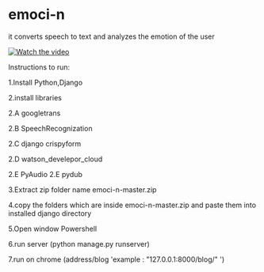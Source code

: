 # emoci-n
it converts speech to text and analyzes the emotion of the user


[![Watch the video](https://raw.github.com/GabLeRoux/WebMole/master/ressources/WebMole_Youtube_Video.png)](https://www.youtube.com/watch?v=MAgU1kcRTf8&feature=youtu.be)

Instructions to run:

1.Install Python,Django

2.install libraries 

2.A googletrans 

2.B SpeechRecognization

2.C django crispyform

2.D watson_develepor_cloud 

2.E PyAudio 2.E pydub

3.Extract zip folder name emoci-n-master.zip

4.copy the folders which are inside emoci-n-master.zip and paste them into installed django directory

5.Open window Powershell

6.run server (python manage.py runserver)

7.run on chrome (address/blog 'example : "127.0.0.1:8000/blog/" ')
